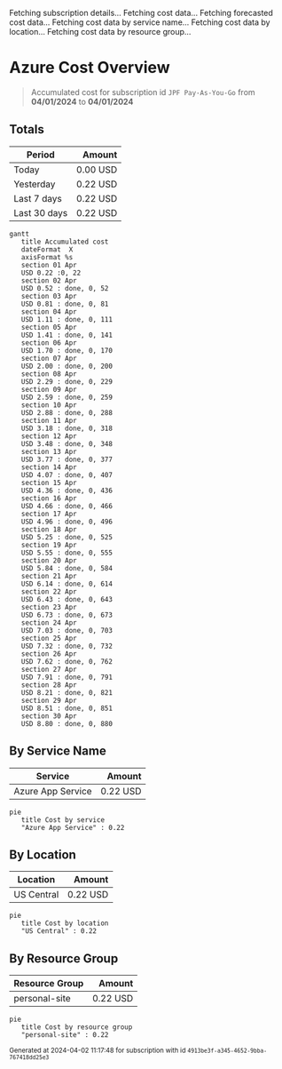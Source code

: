 Fetching subscription details...
Fetching cost data...
Fetching forecasted cost data...
Fetching cost data by service name...
Fetching cost data by location...
Fetching cost data by resource group...
# Azure Cost Overview

> Accumulated cost for subscription id `JPF Pay-As-You-Go` from **04/01/2024** to **04/01/2024**

## Totals

|Period|Amount|
|---|---:|
|Today|0.00 USD|
|Yesterday|0.22 USD|
|Last 7 days|0.22 USD|
|Last 30 days|0.22 USD|

```mermaid
gantt
   title Accumulated cost
   dateFormat  X
   axisFormat %s
   section 01 Apr
   USD 0.22 :0, 22
   section 02 Apr
   USD 0.52 : done, 0, 52
   section 03 Apr
   USD 0.81 : done, 0, 81
   section 04 Apr
   USD 1.11 : done, 0, 111
   section 05 Apr
   USD 1.41 : done, 0, 141
   section 06 Apr
   USD 1.70 : done, 0, 170
   section 07 Apr
   USD 2.00 : done, 0, 200
   section 08 Apr
   USD 2.29 : done, 0, 229
   section 09 Apr
   USD 2.59 : done, 0, 259
   section 10 Apr
   USD 2.88 : done, 0, 288
   section 11 Apr
   USD 3.18 : done, 0, 318
   section 12 Apr
   USD 3.48 : done, 0, 348
   section 13 Apr
   USD 3.77 : done, 0, 377
   section 14 Apr
   USD 4.07 : done, 0, 407
   section 15 Apr
   USD 4.36 : done, 0, 436
   section 16 Apr
   USD 4.66 : done, 0, 466
   section 17 Apr
   USD 4.96 : done, 0, 496
   section 18 Apr
   USD 5.25 : done, 0, 525
   section 19 Apr
   USD 5.55 : done, 0, 555
   section 20 Apr
   USD 5.84 : done, 0, 584
   section 21 Apr
   USD 6.14 : done, 0, 614
   section 22 Apr
   USD 6.43 : done, 0, 643
   section 23 Apr
   USD 6.73 : done, 0, 673
   section 24 Apr
   USD 7.03 : done, 0, 703
   section 25 Apr
   USD 7.32 : done, 0, 732
   section 26 Apr
   USD 7.62 : done, 0, 762
   section 27 Apr
   USD 7.91 : done, 0, 791
   section 28 Apr
   USD 8.21 : done, 0, 821
   section 29 Apr
   USD 8.51 : done, 0, 851
   section 30 Apr
   USD 8.80 : done, 0, 880
```

## By Service Name

|Service|Amount|
|---|---:|
|Azure App Service|0.22 USD|

```mermaid
pie
   title Cost by service
   "Azure App Service" : 0.22
```

## By Location

|Location|Amount|
|---|---:|
|US Central|0.22 USD|

```mermaid
pie
   title Cost by location
   "US Central" : 0.22
```

## By Resource Group

|Resource Group|Amount|
|---|---:|
|personal-site|0.22 USD|

```mermaid
pie
   title Cost by resource group
   "personal-site" : 0.22
```

<sup>Generated at 2024-04-02 11:17:48 for subscription with id `4913be3f-a345-4652-9bba-767418dd25e3`</sup>
